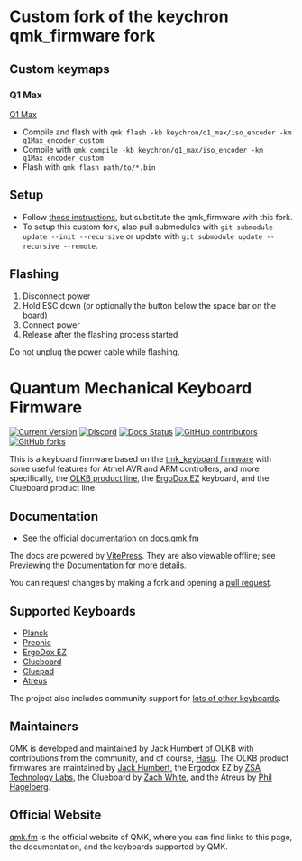 # Custom fork of the keychron qmk_firmware fork

## Custom keymaps

### Q1 Max

[Q1 Max](./keyboards/keychron/q1_max/iso_encoder/keymaps)

- Compile and flash with
  `qmk flash -kb keychron/q1_max/iso_encoder -km q1Max_encoder_custom`
- Compile with
  `qmk compile -kb keychron/q1_max/iso_encoder -km q1Max_encoder_custom`
- Flash with `qmk flash path/to/*.bin`

## Setup

- Follow [these instructions](https://docs.qmk.fm/newbs_getting_started), but
  substitute the qmk_firmware with this fork.
- To setup this custom fork, also pull submodules with
  `git submodule update --init --recursive` or update with
  `git submodule update --recursive --remote`.

## Flashing

1. Disconnect power
2. Hold ESC down (or optionally the button below the space bar on the board)
3. Connect power
4. Release after the flashing process started

Do not unplug the power cable while flashing.

# Quantum Mechanical Keyboard Firmware

[![Current Version](https://img.shields.io/github/tag/qmk/qmk_firmware.svg)](https://github.com/qmk/qmk_firmware/tags)
[![Discord](https://img.shields.io/discord/440868230475677696.svg)](https://discord.gg/qmk)
[![Docs Status](https://img.shields.io/badge/docs-ready-orange.svg)](https://docs.qmk.fm)
[![GitHub contributors](https://img.shields.io/github/contributors/qmk/qmk_firmware.svg)](https://github.com/qmk/qmk_firmware/pulse/monthly)
[![GitHub forks](https://img.shields.io/github/forks/qmk/qmk_firmware.svg?style=social&label=Fork)](https://github.com/qmk/qmk_firmware/)

This is a keyboard firmware based on the
[tmk\_keyboard firmware](https://github.com/tmk/tmk_keyboard) with some useful
features for Atmel AVR and ARM controllers, and more specifically, the
[OLKB product line](https://olkb.com), the [ErgoDox EZ](https://ergodox-ez.com)
keyboard, and the Clueboard product line.

## Documentation

- [See the official documentation on docs.qmk.fm](https://docs.qmk.fm)

The docs are powered by [VitePress](https://vitepress.dev/). They are also
viewable offline; see
[Previewing the Documentation](https://docs.qmk.fm/#/contributing?id=previewing-the-documentation)
for more details.

You can request changes by making a fork and opening a
[pull request](https://github.com/qmk/qmk_firmware/pulls).

## Supported Keyboards

- [Planck](/keyboards/planck/)
- [Preonic](/keyboards/preonic/)
- [ErgoDox EZ](/keyboards/ergodox_ez/)
- [Clueboard](/keyboards/clueboard/)
- [Cluepad](/keyboards/clueboard/17/)
- [Atreus](/keyboards/atreus/)

The project also includes community support for
[lots of other keyboards](/keyboards/).

## Maintainers

QMK is developed and maintained by Jack Humbert of OLKB with contributions from
the community, and of course, [Hasu](https://github.com/tmk). The OLKB product
firmwares are maintained by [Jack Humbert](https://github.com/jackhumbert), the
Ergodox EZ by [ZSA Technology Labs](https://github.com/zsa), the Clueboard by
[Zach White](https://github.com/skullydazed), and the Atreus by
[Phil Hagelberg](https://github.com/technomancy).

## Official Website

[qmk.fm](https://qmk.fm) is the official website of QMK, where you can find
links to this page, the documentation, and the keyboards supported by QMK.
